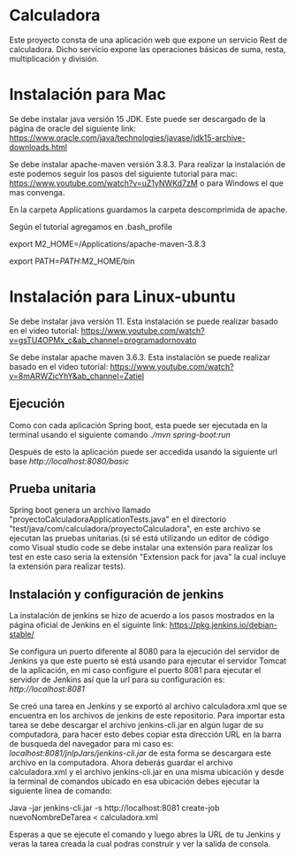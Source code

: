 # Calculadora
Este proyecto consta de una aplicación web que expone un servicio Rest de calculadora. Dicho servicio expone las operaciones básicas de suma, resta, multiplicación y división.

# Instalación para Mac
Se debe instalar java versión 15 JDK. Este puede ser descargado de la página de oracle del siguiente link: https://www.oracle.com/java/technologies/javase/jdk15-archive-downloads.html

Se debe instalar apache-maven versión 3.8.3. Para realizar la instalación de este podemos seguir los pasos del siguiente tutorial para mac: https://www.youtube.com/watch?v=uZ1yNWKd7zM    o para Windows el que mas convenga.

En la carpeta Applications guardamos la carpeta descomprimida de apache.

Según el tutorial agregamos en .bash_profile

export M2_HOME=/Applications/apache-maven-3.8.3  

export PATH=$PATH:$M2_HOME/bin

# Instalación para Linux-ubuntu
Se debe instalar java versión 11. Esta instalación se puede realizar basado en el video tutorial:  https://www.youtube.com/watch?v=gsTU4OPMx_c&ab_channel=programadornovato

Se debe instalar apache maven 3.6.3. Esta instalación se puede realizar basado en el video tutorial: https://www.youtube.com/watch?v=8mARWZjcYhY&ab_channel=Zatiel


## Ejecución 
Como con cada aplicación Spring boot, esta puede ser ejecutada en la terminal usando el siguiente comando *./mvn spring-boot:run* 

Después de esto la aplicación puede ser accedida usando la siguiente url base *http://localhost:8080/basic*

## Prueba unitaria
Spring boot genera un archivo llamado "proyectoCalculadoraApplicationTests.java" en el directorio "test/java/com/calculadora/proyectoCalculadora", en este archivo se ejecutan las pruebas unitarias.(si sé está utilizando un editor de código como Visual studio code se debe instalar una extensión para realizar los test en este caso seria la extensión "Extension pack for java" la cual incluye la extensión para realizar tests).

## Instalación y configuración de jenkins
La instalación de jenkins se hizo de acuerdo a los pasos mostrados en la página oficial de Jenkins en el siguinte link: https://pkg.jenkins.io/debian-stable/

Se configura un puerto diferente al 8080 para la ejecución del servidor de Jenkins ya que este puerto sé está usando para ejecutar el servidor Tomcat de la aplicación, en mi caso configure el puerto 8081 para ejecutar el servidor de Jenkins así que la url para su configuración es: *http://localhost:8081*

Se creó una tarea en Jenkins y se exportó al archivo calculadora.xml que se encuentra en los archivos de jenkins de este repositorio. Para importar esta tarea se debe descargar el archivo jenkins-cli.jar en algún lugar de su computadora, para hacer esto debes copiar esta dirección URL en la barra de busqueda del navegador
para mi caso es: *localhost:8081/jnlpJars/jenkins-cli.jar* de esta forma se descargara este archivo en la computadora. Ahora deberás guardar el archivo calculadora.xml y el archivo jenkins-cli.jar en una misma ubicación y desde la terminal de comandos ubicado en esa ubicación debes ejecutar la siguiente linea de comando:

Java -jar jenkins-cli.jar -s http://localhost:8081 create-job nuevoNombreDeTarea < calculadora.xml

Esperas a que se ejecute el comando y luego abres la URL de tu Jenkins y veras la tarea creada la cual podras construir y ver la salida de consola.
